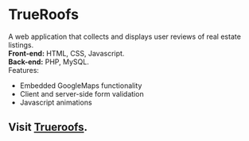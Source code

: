 # TrueRoofs

A web application that collects and displays user reviews of real estate listings.  
**Front-end:** HTML, CSS, Javascript.  
**Back-end:** PHP, MySQL.   
Features:
- Embedded GoogleMaps functionality
- Client and server-side form validation
- Javascript animations

## Visit [Trueroofs](http://3.130.249.183/).
